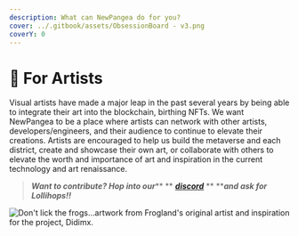 ```yaml
---
description: What can NewPangea do for you?
cover: ../.gitbook/assets/ObsessionBoard - v3.png
coverY: 0
---
```


# 🎨 For Artists

Visual artists have made a major leap in the past several years by being able to integrate their art into the blockchain, birthing NFTs. We want NewPangea to be a place where artists can network with other artists, developers/engineers, and their audience to continue to elevate their creations. Artists are encouraged to help us build the metaverse and each district, create and showcase their own art, or collaborate with others to elevate the worth and importance of art and inspiration in the current technology and art renaissance.

> _**Want to contribute? Hop into our**_** ** [_**discord**_](https://discord.gg/frogland) ** **_**and ask for Lollihops!!**_

![Don't lick the frogs...artwork from Frogland's original artist and inspiration for the project, Didimx.](../.gitbook/assets/didi.jpg)
